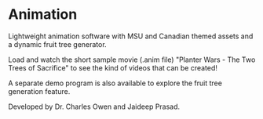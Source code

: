 # Animation
<p>Lightweight animation software with MSU and Canadian themed assets and a dynamic fruit tree generator.</p>
<p>Load and watch the short sample movie (.anim file) "Planter Wars - The Two Trees of Sacrifice" to see the kind of videos that can be created!</p>
<p>A separate demo program is also available to explore the fruit tree generation feature.</p>
<p>Developed by Dr. Charles Owen and Jaideep Prasad.</p>
